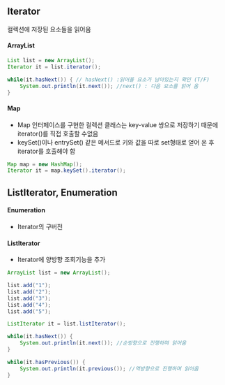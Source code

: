## Iterator

컬렉션에 저장된 요소들을 읽어옴

#### ArrayList

```java
List list = new ArrayList();
Iterator it = list.iterator();

while(it.hasNext()) { // hasNext() :읽어올 요소가 남아있는지 확인 (T/F)
    System.out.println(it.next()); //next() : 다음 요소를 읽어 옴
}
```

#### Map

* Map 인터페이스를 구현한 컬렉션 클래스는 key-value 쌍으로 저장하기 때문에 iterator()를 직접 호출할 수없음
* keySet()이나 entrySet() 같은 메서드로 키와 값을 따로 set형태로 얻어 온 후 iterator를 호출해야 함

```java
Map map = new HashMap();
Iterator it = map.keySet().iterator();
```

## ListIterator, Enumeration

#### Enumeration
* Iterator의 구버전

#### ListIterator
* Iterator에 양방향 조회기능을 추가

```java
ArrayList list = new ArrayList();

list.add("1");
list.add("2");
list.add("3");
list.add("4");
list.add("5");

ListIterator it = list.listIterator();

while(it.hasNext()) {
    System.out.println(it.next()); //순방향으로 진행하며 읽어옴
}

while(it.hasPrevious()) {
    System.out.println(it.previous()); //역방향으로 진행하며 읽어옴
}

```
